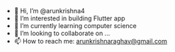 - 👋 Hi, I’m @arunkrishna4
- 👀 I’m interested in building Flutter app
- 🌱 I’m currently learning computer science
- 💞️ I’m looking to collaborate on ...
- 📫 How to reach me: arunkrishnaraghav@gmail.com

<!---
arunkrishna4/arunkrishna4 is a ✨ special ✨ repository because its `README.md` (this file) appears on your GitHub profile.
You can click the Preview link to take a look at your changes.
--->
